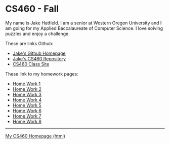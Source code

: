 # CS460 - Fall

My name is Jake Hatfield. I am a senior at Western Oregon University and I am 
going for my Applied Baccalaureate of Computer Science. I love solving puzzles and 
enjoy a challenge.

These are links Github:
  * [Jake's Github Homepage](https://github.com/jthatfield15/)
  * [Jake's CS460 Repository](https://github.com/jthatfield15/cs460)
  * [CS460 Class Site](http://www.wou.edu/~morses/classes/cs46x/index.html)

These link to my homework pages: 
  * [Home Work 1](https://jthatfield15.github.io/cs460/hw1/hw1)
  * [Home Work 2](https://jthatfield15.github.io/cs460/hw2/hw2)
  * [Home Work 3](https://jthatfield15.github.io/cs460/hw3/hw3)
  * [Home Work 4](https://jthatfield15.github.io/cs460/hw4/hw4)
  * [Home Work 5](https://jthatfield15.github.io/cs460/hw5/hw5)
  * [Home Work 6](https://jthatfield15.github.io/cs460/hw6/hw6)
  * [Home Work 7](https://jthatfield15.github.io/cs460/hw7/hw7)
  * [Home Work 8](https://jthatfield15.github.io/cs460/hw8/hw8)

---------------
[My CS460 Homepage (html)](https://jthatfield15.github.io/cs460/)
